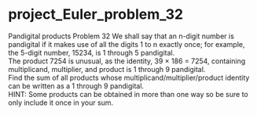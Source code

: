 # project_Euler_problem_32
Pandigital products Problem 32 
We shall say that an n-digit number is pandigital if it makes use of all the digits 1 to n exactly once; 
for example, the 5-digit number, 15234, is 1 through 5 pandigital.  
The product 7254 is unusual, as the identity, 39 × 186 = 7254, containing multiplicand, multiplier, 
and product is 1 through 9 pandigital.  
Find the sum of all products whose multiplicand/multiplier/product identity can be written as a 1 through 9 pandigital.  
HINT: Some products can be obtained in more than one way so be sure to only include it once in your sum.

